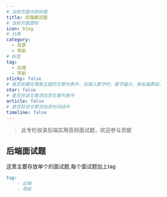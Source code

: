 ```yaml
---
# 当前页面内容标题
title: 后端面试题
# 当前页面图标
icon: blog
# 分类
category:
  - 目录
  - 导航
# 标签
tag:
  - 后端
  - 导航
sticky: false
# 是否收藏在博客主题的文章列表中，当填入数字时，数字越大，排名越靠前。
star: false
# 是否将该文章添加至文章列表中
article: false
# 是否将该文章添加至时间线中
timeline: false
---
```


> 此专栏收录后端实用高频面试题，欢迎参与贡献

## 后端面试题

这里主要存放单个的面试题,每个面试题加上tag
```markdown
tag:
    - 后端
    - 导航
```
